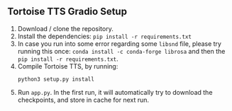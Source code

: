 ## Tortoise TTS Gradio Setup

1. Download / clone the repository.
2. Install the dependencies:
    `pip install -r requirements.txt`
3. In case you run into some error regarding some `libsnd` file, please try running this once:
    `conda install -c conda-forge librosa`
and then the `pip install -r requirements.txt`.
4. Compile Tortoise TTS, by running:
    ```
    python3 setup.py install
    ```
5. Run `app.py`. In the first run, it will automatically try to download the checkpoints, and store in cache for next run.